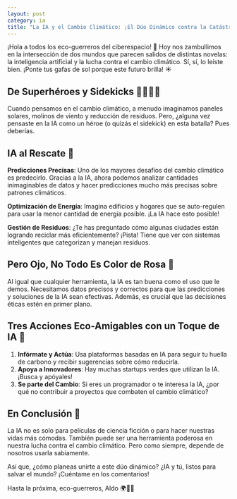 ```yaml
---
layout: post
category: ia
title: "La IA y el Cambio Climático: ¡El Dúo Dinámico contra la Catástrofe! 🌍🤖"
---
```



¡Hola a todos los eco-guerreros del ciberespacio! 🌱 Hoy nos zambullimos en la intersección de dos mundos que parecen salidos de distintas novelas: la inteligencia artificial y la lucha contra el cambio climático. Sí, sí, lo leíste bien. ¡Ponte tus gafas de sol porque este futuro brilla! ☀️

## De Superhéroes y Sidekicks 🦸‍♂️🦸‍♀️

Cuando pensamos en el cambio climático, a menudo imaginamos paneles solares, molinos de viento y reducción de residuos. Pero, ¿alguna vez pensaste en la IA como un héroe (o quizás el sidekick) en esta batalla? Pues deberías.

## IA al Rescate 🚀

**Predicciones Precisas**: Uno de los mayores desafíos del cambio climático es predecirlo. Gracias a la IA, ahora podemos analizar cantidades inimaginables de datos y hacer predicciones mucho más precisas sobre patrones climáticos.

**Optimización de Energía**: Imagina edificios y hogares que se auto-regulen para usar la menor cantidad de energía posible. ¡La IA hace esto posible!

**Gestión de Residuos**: ¿Te has preguntado cómo algunas ciudades están logrando reciclar más eficientemente? ¡Pista! Tiene que ver con sistemas inteligentes que categorizan y manejan residuos.

## Pero Ojo, No Todo Es Color de Rosa 🌹

Al igual que cualquier herramienta, la IA es tan buena como el uso que le demos. Necesitamos datos precisos y correctos para que las predicciones y soluciones de la IA sean efectivas. Además, es crucial que las decisiones éticas estén en primer plano.

## Tres Acciones Eco-Amigables con un Toque de IA 🍃

1. **Infórmate y Actúa**: Usa plataformas basadas en IA para seguir tu huella de carbono y recibir sugerencias sobre cómo reducirla.
2. **Apoya a Innovadores**: Hay muchas startups verdes que utilizan la IA. ¡Busca y apóyales!
3. **Se parte del Cambio**: Si eres un programador o te interesa la IA, ¿por qué no contribuir a proyectos que combaten el cambio climático?

## En Conclusión 🌟

La IA no es solo para películas de ciencia ficción o para hacer nuestras vidas más cómodas. También puede ser una herramienta poderosa en nuestra lucha contra el cambio climático. Pero como siempre, depende de nosotros usarla sabiamente.

Así que, ¿cómo planeas unirte a este dúo dinámico? ¿IA y tú, listos para salvar el mundo? ¡Cuéntame en los comentarios!

Hasta la próxima, eco-guerreros, 
Aldo 🌍🤖🌱


